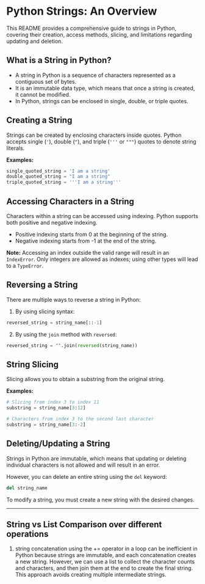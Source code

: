 # Python Strings: An Overview

This README provides a comprehensive guide to strings in Python, covering their creation, access methods, slicing, and limitations regarding updating and deletion.

## What is a String in Python?

- A string in Python is a sequence of characters represented as a contiguous set of bytes. 
- It is an immutable data type, which means that once a string is created, it cannot be modified. 
- In Python, strings can be enclosed in single, double, or triple quotes.

## Creating a String

Strings can be created by enclosing characters inside quotes. Python accepts single (`'`), double (`"`), and triple (`'''` or `"""`) quotes to denote string literals.

**Examples:**

```python
single_quoted_string = 'I am a string'
double_quoted_string = "I am a string"
triple_quoted_string = '''I am a string'''
```

## Accessing Characters in a String

Characters within a string can be accessed using indexing. Python supports both positive and negative indexing.

- Positive indexing starts from 0 at the beginning of the string.
- Negative indexing starts from -1 at the end of the string.

**Note:** Accessing an index outside the valid range will result in an `IndexError`. Only integers are allowed as indexes; using other types will lead to a `TypeError`.

## Reversing a String

There are multiple ways to reverse a string in Python:

1. By using slicing syntax:

```python
reversed_string = string_name[::-1]
```

2. By using the `join` method with `reversed`:

```python
reversed_string = "".join(reversed(string_name))
```

## String Slicing

Slicing allows you to obtain a substring from the original string.

**Examples:**

```python
# Slicing from index 3 to index 11
substring = string_name[3:12]

# Characters from index 3 to the second last character
substring = string_name[3:-2]
```

## Deleting/Updating a String

Strings in Python are immutable, which means that updating or deleting individual characters is not allowed and will result in an error.

However, you can delete an entire string using the `del` keyword:

```python
del string_name
```

To modify a string, you must create a new string with the desired changes.

---

## String vs List Comparison over different operations

1. string concatenation using the += operator in a loop can be inefficient in Python because strings are immutable, and each concatenation creates a new string. However, we can use a list to collect the character counts and characters, and then join them at the end to create the final string. This approach avoids creating multiple intermediate strings.